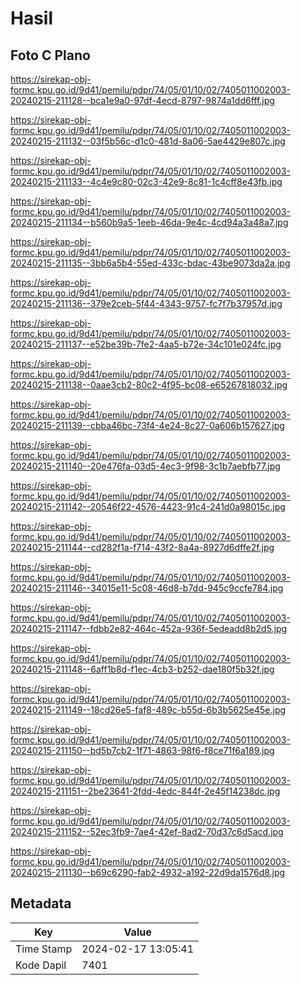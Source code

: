 # Hasil

## Foto C Plano

https://sirekap-obj-formc.kpu.go.id/9d41/pemilu/pdpr/74/05/01/10/02/7405011002003-20240215-211128--bca1e9a0-97df-4ecd-8797-9874a1dd6fff.jpg

https://sirekap-obj-formc.kpu.go.id/9d41/pemilu/pdpr/74/05/01/10/02/7405011002003-20240215-211132--03f5b56c-d1c0-481d-8a06-5ae4429e807c.jpg

https://sirekap-obj-formc.kpu.go.id/9d41/pemilu/pdpr/74/05/01/10/02/7405011002003-20240215-211133--4c4e9c80-02c3-42e9-8c81-1c4cff8e43fb.jpg

https://sirekap-obj-formc.kpu.go.id/9d41/pemilu/pdpr/74/05/01/10/02/7405011002003-20240215-211134--b560b9a5-1eeb-46da-9e4c-4cd94a3a48a7.jpg

https://sirekap-obj-formc.kpu.go.id/9d41/pemilu/pdpr/74/05/01/10/02/7405011002003-20240215-211135--3bb6a5b4-55ed-433c-bdac-43be9073da2a.jpg

https://sirekap-obj-formc.kpu.go.id/9d41/pemilu/pdpr/74/05/01/10/02/7405011002003-20240215-211136--379e2ceb-5f44-4343-9757-fc7f7b37957d.jpg

https://sirekap-obj-formc.kpu.go.id/9d41/pemilu/pdpr/74/05/01/10/02/7405011002003-20240215-211137--e52be39b-7fe2-4aa5-b72e-34c101e024fc.jpg

https://sirekap-obj-formc.kpu.go.id/9d41/pemilu/pdpr/74/05/01/10/02/7405011002003-20240215-211138--0aae3cb2-80c2-4f95-bc08-e65267818032.jpg

https://sirekap-obj-formc.kpu.go.id/9d41/pemilu/pdpr/74/05/01/10/02/7405011002003-20240215-211139--cbba46bc-73f4-4e24-8c27-0a606b157627.jpg

https://sirekap-obj-formc.kpu.go.id/9d41/pemilu/pdpr/74/05/01/10/02/7405011002003-20240215-211140--20e476fa-03d5-4ec3-9f98-3c1b7aebfb77.jpg

https://sirekap-obj-formc.kpu.go.id/9d41/pemilu/pdpr/74/05/01/10/02/7405011002003-20240215-211142--20546f22-4576-4423-91c4-241d0a98015c.jpg

https://sirekap-obj-formc.kpu.go.id/9d41/pemilu/pdpr/74/05/01/10/02/7405011002003-20240215-211144--cd282f1a-f714-43f2-8a4a-8927d6dffe2f.jpg

https://sirekap-obj-formc.kpu.go.id/9d41/pemilu/pdpr/74/05/01/10/02/7405011002003-20240215-211146--34015e11-5c08-46d8-b7dd-945c9ccfe784.jpg

https://sirekap-obj-formc.kpu.go.id/9d41/pemilu/pdpr/74/05/01/10/02/7405011002003-20240215-211147--fdbb2e82-464c-452a-936f-5edeadd8b2d5.jpg

https://sirekap-obj-formc.kpu.go.id/9d41/pemilu/pdpr/74/05/01/10/02/7405011002003-20240215-211148--6aff1b8d-f1ec-4cb3-b252-dae180f5b32f.jpg

https://sirekap-obj-formc.kpu.go.id/9d41/pemilu/pdpr/74/05/01/10/02/7405011002003-20240215-211149--18cd26e5-faf8-489c-b55d-6b3b5625e45e.jpg

https://sirekap-obj-formc.kpu.go.id/9d41/pemilu/pdpr/74/05/01/10/02/7405011002003-20240215-211150--bd5b7cb2-1f71-4863-98f6-f8ce71f6a189.jpg

https://sirekap-obj-formc.kpu.go.id/9d41/pemilu/pdpr/74/05/01/10/02/7405011002003-20240215-211151--2be23641-2fdd-4edc-844f-2e45f14238dc.jpg

https://sirekap-obj-formc.kpu.go.id/9d41/pemilu/pdpr/74/05/01/10/02/7405011002003-20240215-211152--52ec3fb9-7ae4-42ef-8ad2-70d37c6d5acd.jpg

https://sirekap-obj-formc.kpu.go.id/9d41/pemilu/pdpr/74/05/01/10/02/7405011002003-20240215-211130--b69c6290-fab2-4932-a192-22d9da1576d8.jpg


## Metadata

| Key        | Value               |
| ---------- | ------------------- |
| Time Stamp | 2024-02-17 13:05:41 |
| Kode Dapil | 7401                |



